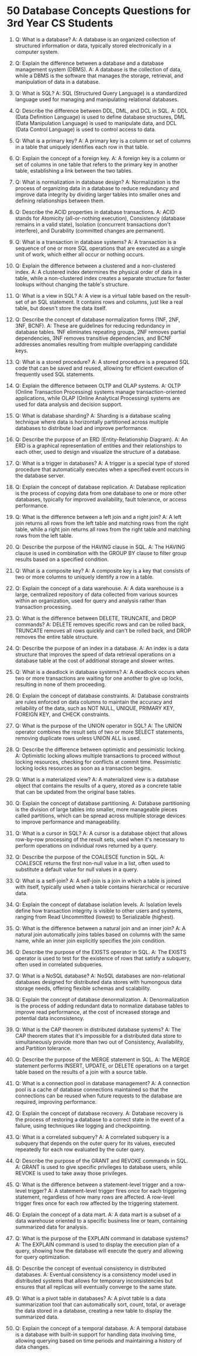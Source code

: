 # 50 Database Concepts Questions for 3rd Year CS Students

1. Q: What is a database?
   A: A database is an organized collection of structured information or data, typically stored electronically in a computer system.

2. Q: Explain the difference between a database and a database management system (DBMS).
   A: A database is the collection of data, while a DBMS is the software that manages the storage, retrieval, and manipulation of data in a database.

3. Q: What is SQL?
   A: SQL (Structured Query Language) is a standardized language used for managing and manipulating relational databases.

4. Q: Describe the difference between DDL, DML, and DCL in SQL.
   A: DDL (Data Definition Language) is used to define database structures, DML (Data Manipulation Language) is used to manipulate data, and DCL (Data Control Language) is used to control access to data.

5. Q: What is a primary key?
   A: A primary key is a column or set of columns in a table that uniquely identifies each row in that table.

6. Q: Explain the concept of a foreign key.
   A: A foreign key is a column or set of columns in one table that refers to the primary key in another table, establishing a link between the two tables.

7. Q: What is normalization in database design?
   A: Normalization is the process of organizing data in a database to reduce redundancy and improve data integrity by dividing larger tables into smaller ones and defining relationships between them.

8. Q: Describe the ACID properties in database transactions.
   A: ACID stands for Atomicity (all-or-nothing execution), Consistency (database remains in a valid state), Isolation (concurrent transactions don't interfere), and Durability (committed changes are permanent).

9. Q: What is a transaction in database systems?
   A: A transaction is a sequence of one or more SQL operations that are executed as a single unit of work, which either all occur or nothing occurs.

10. Q: Explain the difference between a clustered and a non-clustered index.
    A: A clustered index determines the physical order of data in a table, while a non-clustered index creates a separate structure for faster lookups without changing the table's structure.

11. Q: What is a view in SQL?
    A: A view is a virtual table based on the result-set of an SQL statement. It contains rows and columns, just like a real table, but doesn't store the data itself.

12. Q: Describe the concept of database normalization forms (1NF, 2NF, 3NF, BCNF).
    A: These are guidelines for reducing redundancy in database tables. 1NF eliminates repeating groups, 2NF removes partial dependencies, 3NF removes transitive dependencies, and BCNF addresses anomalies resulting from multiple overlapping candidate keys.

13. Q: What is a stored procedure?
    A: A stored procedure is a prepared SQL code that can be saved and reused, allowing for efficient execution of frequently used SQL statements.

14. Q: Explain the difference between OLTP and OLAP systems.
    A: OLTP (Online Transaction Processing) systems manage transaction-oriented applications, while OLAP (Online Analytical Processing) systems are used for data analysis and decision support.

15. Q: What is database sharding?
    A: Sharding is a database scaling technique where data is horizontally partitioned across multiple databases to distribute load and improve performance.

16. Q: Describe the purpose of an ERD (Entity-Relationship Diagram).
    A: An ERD is a graphical representation of entities and their relationships to each other, used to design and visualize the structure of a database.

17. Q: What is a trigger in databases?
    A: A trigger is a special type of stored procedure that automatically executes when a specified event occurs in the database server.

18. Q: Explain the concept of database replication.
    A: Database replication is the process of copying data from one database to one or more other databases, typically for improved availability, fault tolerance, or access performance.

19. Q: What is the difference between a left join and a right join?
    A: A left join returns all rows from the left table and matching rows from the right table, while a right join returns all rows from the right table and matching rows from the left table.

20. Q: Describe the purpose of the HAVING clause in SQL.
    A: The HAVING clause is used in combination with the GROUP BY clause to filter group results based on a specified condition.

21. Q: What is a composite key?
    A: A composite key is a key that consists of two or more columns to uniquely identify a row in a table.

22. Q: Explain the concept of a data warehouse.
    A: A data warehouse is a large, centralized repository of data collected from various sources within an organization, used for query and analysis rather than transaction processing.

23. Q: What is the difference between DELETE, TRUNCATE, and DROP commands?
    A: DELETE removes specific rows and can be rolled back, TRUNCATE removes all rows quickly and can't be rolled back, and DROP removes the entire table structure.

24. Q: Describe the purpose of an index in a database.
    A: An index is a data structure that improves the speed of data retrieval operations on a database table at the cost of additional storage and slower writes.

25. Q: What is a deadlock in database systems?
    A: A deadlock occurs when two or more transactions are waiting for one another to give up locks, resulting in none of them proceeding.

26. Q: Explain the concept of database constraints.
    A: Database constraints are rules enforced on data columns to maintain the accuracy and reliability of the data, such as NOT NULL, UNIQUE, PRIMARY KEY, FOREIGN KEY, and CHECK constraints.

27. Q: What is the purpose of the UNION operator in SQL?
    A: The UNION operator combines the result sets of two or more SELECT statements, removing duplicate rows unless UNION ALL is used.

28. Q: Describe the difference between optimistic and pessimistic locking.
    A: Optimistic locking allows multiple transactions to proceed without locking resources, checking for conflicts at commit time. Pessimistic locking locks resources as soon as a transaction begins.

29. Q: What is a materialized view?
    A: A materialized view is a database object that contains the results of a query, stored as a concrete table that can be updated from the original base tables.

30. Q: Explain the concept of database partitioning.
    A: Database partitioning is the division of large tables into smaller, more manageable pieces called partitions, which can be spread across multiple storage devices to improve performance and manageability.

31. Q: What is a cursor in SQL?
    A: A cursor is a database object that allows row-by-row processing of the result sets, used when it's necessary to perform operations on individual rows returned by a query.

32. Q: Describe the purpose of the COALESCE function in SQL.
    A: COALESCE returns the first non-null value in a list, often used to substitute a default value for null values in a query.

33. Q: What is a self-join?
    A: A self-join is a join in which a table is joined with itself, typically used when a table contains hierarchical or recursive data.

34. Q: Explain the concept of database isolation levels.
    A: Isolation levels define how transaction integrity is visible to other users and systems, ranging from Read Uncommitted (lowest) to Serializable (highest).

35. Q: What is the difference between a natural join and an inner join?
    A: A natural join automatically joins tables based on columns with the same name, while an inner join explicitly specifies the join condition.

36. Q: Describe the purpose of the EXISTS operator in SQL.
    A: The EXISTS operator is used to test for the existence of rows that satisfy a subquery, often used in correlated subqueries.

37. Q: What is a NoSQL database?
    A: NoSQL databases are non-relational databases designed for distributed data stores with humongous data storage needs, offering flexible schemas and scalability.

38. Q: Explain the concept of database denormalization.
    A: Denormalization is the process of adding redundant data to normalize database tables to improve read performance, at the cost of increased storage and potential data inconsistency.

39. Q: What is the CAP theorem in distributed database systems?
    A: The CAP theorem states that it's impossible for a distributed data store to simultaneously provide more than two out of Consistency, Availability, and Partition tolerance.

40. Q: Describe the purpose of the MERGE statement in SQL.
    A: The MERGE statement performs INSERT, UPDATE, or DELETE operations on a target table based on the results of a join with a source table.

41. Q: What is a connection pool in database management?
    A: A connection pool is a cache of database connections maintained so that the connections can be reused when future requests to the database are required, improving performance.

42. Q: Explain the concept of database recovery.
    A: Database recovery is the process of restoring a database to a correct state in the event of a failure, using techniques like logging and checkpointing.

43. Q: What is a correlated subquery?
    A: A correlated subquery is a subquery that depends on the outer query for its values, executed repeatedly for each row evaluated by the outer query.

44. Q: Describe the purpose of the GRANT and REVOKE commands in SQL.
    A: GRANT is used to give specific privileges to database users, while REVOKE is used to take away those privileges.

45. Q: What is the difference between a statement-level trigger and a row-level trigger?
    A: A statement-level trigger fires once for each triggering statement, regardless of how many rows are affected. A row-level trigger fires once for each row affected by the triggering statement.

46. Q: Explain the concept of a data mart.
    A: A data mart is a subset of a data warehouse oriented to a specific business line or team, containing summarized data for analysis.

47. Q: What is the purpose of the EXPLAIN command in database systems?
    A: The EXPLAIN command is used to display the execution plan of a query, showing how the database will execute the query and allowing for query optimization.

48. Q: Describe the concept of eventual consistency in distributed databases.
    A: Eventual consistency is a consistency model used in distributed systems that allows for temporary inconsistencies but ensures that all replicas will eventually converge to the same state.

49. Q: What is a pivot table in databases?
    A: A pivot table is a data summarization tool that can automatically sort, count, total, or average the data stored in a database, creating a new table to display the summarized data.

50. Q: Explain the concept of a temporal database.
    A: A temporal database is a database with built-in support for handling data involving time, allowing querying based on time periods and maintaining a history of data changes.
